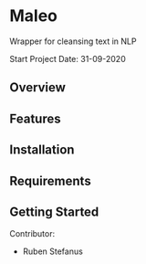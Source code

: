 # Maleo
Wrapper for cleansing text in NLP

Start Project Date: 31-09-2020

## Overview

## Features

## Installation

## Requirements

## Getting Started

Contributor:
- Ruben Stefanus
